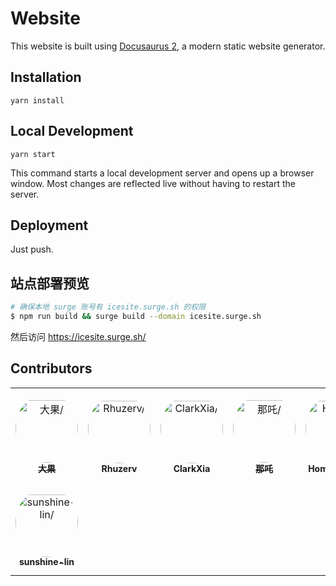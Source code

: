 # Website

This website is built using [Docusaurus 2](https://docusaurus.io/), a modern static website generator.

## Installation

```console
yarn install
```

## Local Development

```console
yarn start
```

This command starts a local development server and opens up a browser window. Most changes are reflected live without having to restart the server.

## Deployment

Just push.

## 站点部署预览

```bash
# 确保本地 surge 账号有 icesite.surge.sh 的权限
$ npm run build && surge build --domain icesite.surge.sh
```

然后访问 https://icesite.surge.sh/
## Contributors

<table>
<tr>
    <td align="center" style="word-wrap: break-word; width: 150.0; height: 150.0">
        <a href=https://github.com/imsobear>
            <img src=https://avatars.githubusercontent.com/u/2505411?v=4 width="100;"  style="border-radius:50%;align-items:center;justify-content:center;overflow:hidden;padding-top:10px" alt=大果/>
            <br />
            <sub style="font-size:14px"><b>大果</b></sub>
        </a>
    </td>
    <td align="center" style="word-wrap: break-word; width: 150.0; height: 150.0">
        <a href=https://github.com/FuzzyFade>
            <img src=https://avatars.githubusercontent.com/u/25416941?v=4 width="100;"  style="border-radius:50%;align-items:center;justify-content:center;overflow:hidden;padding-top:10px" alt=Rhuzerv/>
            <br />
            <sub style="font-size:14px"><b>Rhuzerv</b></sub>
        </a>
    </td>
    <td align="center" style="word-wrap: break-word; width: 150.0; height: 150.0">
        <a href=https://github.com/ClarkXia>
            <img src=https://avatars.githubusercontent.com/u/4219965?v=4 width="100;"  style="border-radius:50%;align-items:center;justify-content:center;overflow:hidden;padding-top:10px" alt=ClarkXia/>
            <br />
            <sub style="font-size:14px"><b>ClarkXia</b></sub>
        </a>
    </td>
    <td align="center" style="word-wrap: break-word; width: 150.0; height: 150.0">
        <a href=https://github.com/maoxiaoke>
            <img src=https://avatars.githubusercontent.com/u/13417006?v=4 width="100;"  style="border-radius:50%;align-items:center;justify-content:center;overflow:hidden;padding-top:10px" alt=那吒/>
            <br />
            <sub style="font-size:14px"><b>那吒</b></sub>
        </a>
    </td>
    <td align="center" style="word-wrap: break-word; width: 150.0; height: 150.0">
        <a href=https://github.com/HomyeeKing>
            <img src=https://avatars.githubusercontent.com/u/49113249?v=4 width="100;"  style="border-radius:50%;align-items:center;justify-content:center;overflow:hidden;padding-top:10px" alt=Homyee King/>
            <br />
            <sub style="font-size:14px"><b>Homyee King</b></sub>
        </a>
    </td>
    <td align="center" style="word-wrap: break-word; width: 150.0; height: 150.0">
        <a href=https://github.com/fattydevelop>
            <img src=https://avatars.githubusercontent.com/u/3349721?v=4 width="100;"  style="border-radius:50%;align-items:center;justify-content:center;overflow:hidden;padding-top:10px" alt=dengce/>
            <br />
            <sub style="font-size:14px"><b>dengce</b></sub>
        </a>
    </td>
</tr>
<tr>
    <td align="center" style="word-wrap: break-word; width: 150.0; height: 150.0">
        <a href=https://github.com/sunshine-lin>
            <img src=https://avatars.githubusercontent.com/u/27530193?v=4 width="100;"  style="border-radius:50%;align-items:center;justify-content:center;overflow:hidden;padding-top:10px" alt=sunshine-lin/>
            <br />
            <sub style="font-size:14px"><b>sunshine-lin</b></sub>
        </a>
    </td>
</tr>
</table>
